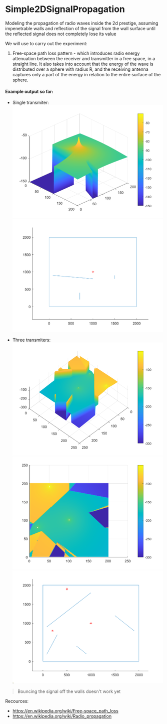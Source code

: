 # Simple2DSignalPropagation

Modeling the propagation of radio waves inside the 2d prestige, assuming impenetrable walls and reflection of the signal from the wall surface until the reflected signal does not completely lose its value

We will use to carry out the experiment:

1. Free-space path loss pattern - which introduces radio energy attenuation between the receiver and transmitter in a free space, in a straight line. It also takes into account that the energy of the wave is distributed over a sphere with radius R, and the receiving antenna captures only a part of the energy in relation to the entire surface of the sphere.

#### Example output so far:

 - Single transmiter:
    ![image](img/singletx.png)
    ![image](img/singletxroom.png)


 - Three transmiters:
    ![image](img/singletxroom2.png)
    ![image](img/threetx.png)
    ![image](img/threetxroom.png)

>
>   Bouncing the signal off the walls doesn't work yet
>

Recources:
- https://en.wikipedia.org/wiki/Free-space_path_loss
- https://en.wikipedia.org/wiki/Radio_propagation